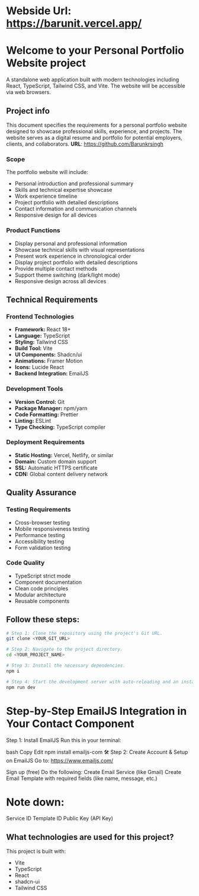 # Webside Url: https://barunit.vercel.app/
# Welcome to your Personal Portfolio Website project
A standalone web application built with modern technologies including React, TypeScript, Tailwind CSS, and Vite. The website will be accessible via web browsers.
## Project info
This document specifies the requirements for a personal portfolio website designed to showcase professional skills, experience, and projects. The website serves as a digital resume and portfolio for potential employers, clients, and collaborators.
**URL**: https://github.com/Barunkrsingh
### Scope
The portfolio website will include:
- Personal introduction and professional summary
- Skills and technical expertise showcase
- Work experience timeline
- Project portfolio with detailed descriptions
- Contact information and communication channels
- Responsive design for all devices
### Product Functions
- Display personal and professional information
- Showcase technical skills with visual representations
- Present work experience in chronological order
- Display project portfolio with detailed descriptions
- Provide multiple contact methods
- Support theme switching (dark/light mode)
- Responsive design across all devices

## Technical Requirements
### Frontend Technologies
- **Framework:** React 18+
- **Language:** TypeScript
- **Styling:** Tailwind CSS
- **Build Tool:** Vite
- **UI Components:** Shadcn/ui
- **Animations:** Framer Motion
- **Icons:** Lucide React
- **Backend Integration:** EmailJS

###  Development Tools
- **Version Control:** Git
- **Package Manager:** npm/yarn
- **Code Formatting:** Prettier
- **Linting:** ESLint
- **Type Checking:** TypeScript compiler

###  Deployment Requirements
- **Static Hosting:** Vercel, Netlify, or similar
- **Domain:** Custom domain support
- **SSL:** Automatic HTTPS certificate
- **CDN:** Global content delivery network

## Quality Assurance

### Testing Requirements
- Cross-browser testing
- Mobile responsiveness testing
- Performance testing
- Accessibility testing
- Form validation testing

### Code Quality
- TypeScript strict mode
- Component documentation
- Clean code principles
- Modular architecture
- Reusable components


## Follow these steps:

```sh
# Step 1: Clone the repository using the project's Git URL.
git clone <YOUR_GIT_URL>

# Step 2: Navigate to the project directory.
cd <YOUR_PROJECT_NAME>

# Step 3: Install the necessary dependencies.
npm i

# Step 4: Start the development server with auto-reloading and an instant preview.
npm run dev
```
# Step-by-Step EmailJS Integration in Your Contact Component #
Step 1: Install EmailJS
Run this in your terminal:

bash
Copy
Edit
npm install emailjs-com
🛠️ Step 2: Create Account & Setup on EmailJS
Go to: https://www.emailjs.com/

Sign up (free)
Do the following:
Create Email Service (like Gmail)
Create Email Template with required fields (like name, message, etc.)

# Note down: #

Service ID
Template ID
Public Key (API Key)

## What technologies are used for this project?

This project is built with:

- Vite
- TypeScript
- React
- shadcn-ui
- Tailwind CSS


